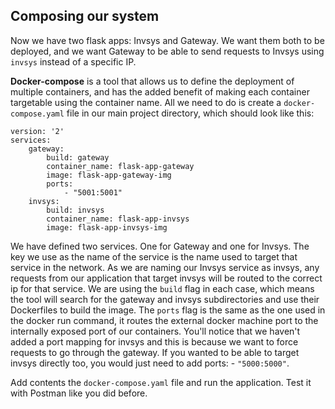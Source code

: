 ## Composing our system
Now we have two flask apps: Invsys and Gateway. 
We want them both to be deployed, and we want Gateway to be able to send 
requests to Invsys using `invsys` instead of a specific IP.

**Docker-compose** is a tool that allows us to define the deployment of 
multiple containers, and has the added benefit of making each container 
targetable using the container name. All we need to do is create a `docker-compose.yaml` file
in our main project directory, which should look like this:

```text
version: '2'
services:
    gateway:
        build: gateway
        container_name: flask-app-gateway
        image: flask-app-gateway-img
        ports:
            - "5001:5001"
    invsys:
        build: invsys
        container_name: flask-app-invsys
        image: flask-app-invsys-img
```

We have defined two services. One for Gateway and one for Invsys. The key we use as the name 
of the service is the name used to target that service in the network. As we are naming our 
Invsys service as invsys, any requests from our application that target invsys will be routed 
to the correct ip for that service. We are using the `build` flag in each case, which means the 
tool will search for the gateway and invsys subdirectories and use their Dockerfiles to build 
the image. The `ports` flag is the same as the one used in the docker run command, it routes the 
external docker machine port to the internally exposed port of our containers. You'll notice 
that we haven't added a port mapping for invsys and this is because we want to force requests 
to go through the gateway. If you wanted to be able to target invsys directly too, you would 
just need to add ports: - `"5000:5000"`.

Add contents the `docker-compose.yaml` file and run the application. Test it with Postman like you did before.